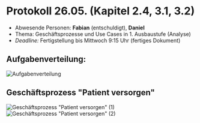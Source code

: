 # Protokoll 26.05. (Kapitel 2.4, 3.1, 3.2)
- Abwesende Personen: __Fabian__ (entschuldigt), __Daniel__
- Thema: Geschäftsprozesse und Use Cases in 1. Ausbaustufe (Analyse)
- _Deadline:_ Fertigstellung bis Mittwoch 9:15 Uhr (fertiges Dokument)

## Aufgabenverteilung:
![Aufgabenverteilung](bilder/2016-05-26/Aufgabenverteilung.jpg)

## Geschäftsprozess "Patient versorgen"
![Geschäftsprozess "Patient versorgen" (1)](bilder/2016-05-26/Geschaeftsprozess_Patient-versorgen_1.jpg)
![Geschäftsprozess "Patient versorgen" (2)](bilder/2016-05-26/Geschaeftsprozess_Patient-versorgen_2.jpg)